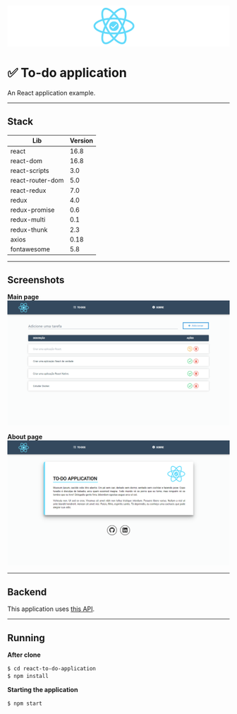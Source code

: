 ![](https://github.com/EduardoRotundaro/react-to-do-application/blob/master/docs/screenshots/logo.png?raw=true)

# ✅ To-do application

An React application example.

---

## Stack

| Lib | Version |
| ------ | ------ |
| react | 16.8 |
| react-dom | 16.8 |
| react-scripts | 3.0 |
| react-router-dom | 5.0 |
| react-redux | 7.0 |
| redux | 4.0 |
| redux-promise | 0.6 |
| redux-multi | 0.1 |
| redux-thunk | 2.3 |
| axios | 0.18 |
| fontawesome | 5.8 |

---

## Screenshots

**Main page**
![](https://github.com/EduardoRotundaro/react-to-do-application/blob/master/docs/screenshots/main.png?raw=true)


**About page**
![](https://github.com/EduardoRotundaro/react-to-do-application/blob/master/docs/screenshots/about.png?raw=true)


---

## Backend

This application uses [this API](https://github.com/EduardoRotundaro/crud-api-express-mongo).

---

## Running

**After clone**

```sh
$ cd react-to-do-application
$ npm install
```

**Starting the application**

```sh
$ npm start
``` 
